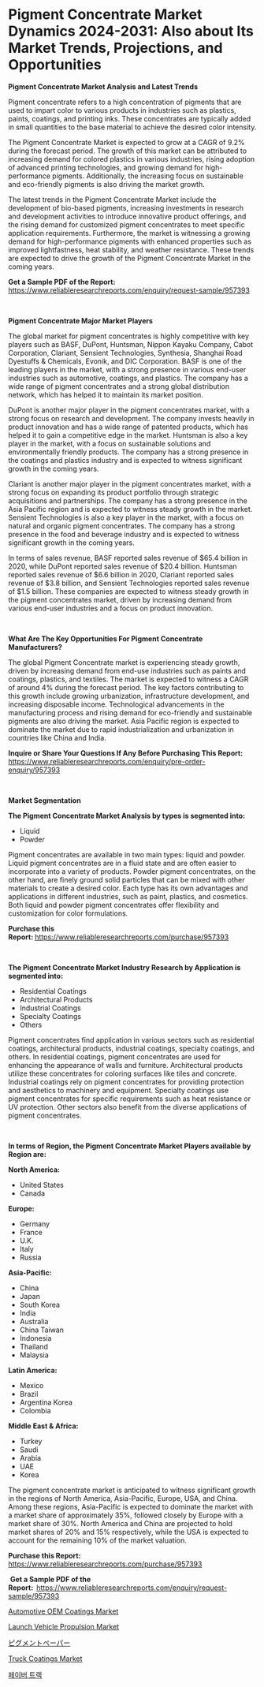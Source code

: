 <p><h1>Pigment Concentrate Market Dynamics 2024-2031: Also about Its Market Trends, Projections, and Opportunities</h1></p><p><strong>Pigment Concentrate Market Analysis and Latest Trends</strong></p>
<p><p>Pigment concentrate refers to a high concentration of pigments that are used to impart color to various products in industries such as plastics, paints, coatings, and printing inks. These concentrates are typically added in small quantities to the base material to achieve the desired color intensity.</p><p>The Pigment Concentrate Market is expected to grow at a CAGR of 9.2% during the forecast period. The growth of this market can be attributed to increasing demand for colored plastics in various industries, rising adoption of advanced printing technologies, and growing demand for high-performance pigments. Additionally, the increasing focus on sustainable and eco-friendly pigments is also driving the market growth.</p><p>The latest trends in the Pigment Concentrate Market include the development of bio-based pigments, increasing investments in research and development activities to introduce innovative product offerings, and the rising demand for customized pigment concentrates to meet specific application requirements. Furthermore, the market is witnessing a growing demand for high-performance pigments with enhanced properties such as improved lightfastness, heat stability, and weather resistance. These trends are expected to drive the growth of the Pigment Concentrate Market in the coming years.</p></p>
<p><strong>Get a Sample PDF of the Report:&nbsp;</strong> <a href="https://www.reliableresearchreports.com/enquiry/request-sample/957393">https://www.reliableresearchreports.com/enquiry/request-sample/957393</a></p>
<p>&nbsp;</p>
<p><strong>Pigment Concentrate Major Market Players</strong></p>
<p><p>The global market for pigment concentrates is highly competitive with key players such as BASF, DuPont, Huntsman, Nippon Kayaku Company, Cabot Corporation, Clariant, Sensient Technologies, Synthesia, Shanghai Road Dyestuffs & Chemicals, Evonik, and DIC Corporation. BASF is one of the leading players in the market, with a strong presence in various end-user industries such as automotive, coatings, and plastics. The company has a wide range of pigment concentrates and a strong global distribution network, which has helped it to maintain its market position.</p><p>DuPont is another major player in the pigment concentrates market, with a strong focus on research and development. The company invests heavily in product innovation and has a wide range of patented products, which has helped it to gain a competitive edge in the market. Huntsman is also a key player in the market, with a focus on sustainable solutions and environmentally friendly products. The company has a strong presence in the coatings and plastics industry and is expected to witness significant growth in the coming years.</p><p>Clariant is another major player in the pigment concentrates market, with a strong focus on expanding its product portfolio through strategic acquisitions and partnerships. The company has a strong presence in the Asia Pacific region and is expected to witness steady growth in the market. Sensient Technologies is also a key player in the market, with a focus on natural and organic pigment concentrates. The company has a strong presence in the food and beverage industry and is expected to witness significant growth in the coming years.</p><p>In terms of sales revenue, BASF reported sales revenue of $65.4 billion in 2020, while DuPont reported sales revenue of $20.4 billion. Huntsman reported sales revenue of $6.6 billion in 2020, Clariant reported sales revenue of $3.8 billion, and Sensient Technologies reported sales revenue of $1.5 billion. These companies are expected to witness steady growth in the pigment concentrates market, driven by increasing demand from various end-user industries and a focus on product innovation.</p></p>
<p>&nbsp;</p>
<p><strong>What Are The Key Opportunities For Pigment Concentrate Manufacturers?</strong></p>
<p><p>The global Pigment Concentrate market is experiencing steady growth, driven by increasing demand from end-use industries such as paints and coatings, plastics, and textiles. The market is expected to witness a CAGR of around 4% during the forecast period. The key factors contributing to this growth include growing urbanization, infrastructure development, and increasing disposable income. Technological advancements in the manufacturing process and rising demand for eco-friendly and sustainable pigments are also driving the market. Asia Pacific region is expected to dominate the market due to rapid industrialization and urbanization in countries like China and India.</p></p>
<p><strong>Inquire or Share Your Questions If Any Before Purchasing This Report:</strong> <a href="https://www.reliableresearchreports.com/enquiry/pre-order-enquiry/957393">https://www.reliableresearchreports.com/enquiry/pre-order-enquiry/957393</a></p>
<p>&nbsp;</p>
<p><strong>Market Segmentation</strong></p>
<p><strong>The Pigment Concentrate Market Analysis by types is segmented into:</strong></p>
<p><ul><li>Liquid</li><li>Powder</li></ul></p>
<p><p>Pigment concentrates are available in two main types: liquid and powder. Liquid pigment concentrates are in a fluid state and are often easier to incorporate into a variety of products. Powder pigment concentrates, on the other hand, are finely ground solid particles that can be mixed with other materials to create a desired color. Each type has its own advantages and applications in different industries, such as paint, plastics, and cosmetics. Both liquid and powder pigment concentrates offer flexibility and customization for color formulations.</p></p>
<p><strong>Purchase this Report:&nbsp;</strong><a href="https://www.reliableresearchreports.com/purchase/957393">https://www.reliableresearchreports.com/purchase/957393</a></p>
<p>&nbsp;</p>
<p><strong>The Pigment Concentrate Market Industry Research by Application is segmented into:</strong></p>
<p><ul><li>Residential Coatings</li><li>Architectural Products</li><li>Industrial Coatings</li><li>Specialty Coatings</li><li>Others</li></ul></p>
<p><p>Pigment concentrates find application in various sectors such as residential coatings, architectural products, industrial coatings, specialty coatings, and others. In residential coatings, pigment concentrates are used for enhancing the appearance of walls and furniture. Architectural products utilize these concentrates for coloring surfaces like tiles and concrete. Industrial coatings rely on pigment concentrates for providing protection and aesthetics to machinery and equipment. Specialty coatings use pigment concentrates for specific requirements such as heat resistance or UV protection. Other sectors also benefit from the diverse applications of pigment concentrates.</p></p>
<p>&nbsp;</p>
<p><strong>In terms of Region, the Pigment Concentrate Market Players available by Region are:</strong></p>
<p>
    <p> <strong> North America: </strong>
        <ul>
            <li>United States</li>
            <li>Canada</li>
        </ul>
        </p> 
    <p> <strong> Europe: </strong>
        <ul>
            <li>Germany</li>
            <li>France</li>
            <li>U.K.</li>
            <li>Italy</li>
            <li>Russia</li>
        </ul>
        </p> 
    <p> <strong> Asia-Pacific: </strong>
        <ul>
            <li>China</li>
            <li>Japan</li>
            <li>South Korea</li>
            <li>India</li>
            <li>Australia</li>
            <li>China Taiwan</li>
            <li>Indonesia</li>
            <li>Thailand</li>
            <li>Malaysia</li>
        </ul>
        </p> 
    <p> <strong> Latin America: </strong>
        <ul>
            <li>Mexico</li>
            <li>Brazil</li>
            <li>Argentina Korea</li>
            <li>Colombia</li>
        </ul>
        </p> 
    <p> <strong> Middle East & Africa: </strong>
        <ul>
            <li>Turkey</li>
            <li>Saudi</li>
            <li>Arabia</li>
            <li>UAE</li>
            <li>Korea</li>
        </ul>
    </p>
    </p>
<p><p>The pigment concentrate market is anticipated to witness significant growth in the regions of North America, Asia-Pacific, Europe, USA, and China. Among these regions, Asia-Pacific is expected to dominate the market with a market share of approximately 35%, followed closely by Europe with a market share of 30%. North America and China are projected to hold market shares of 20% and 15% respectively, while the USA is expected to account for the remaining 10% of the market valuation.</p></p>
<p><strong>Purchase this Report: </strong><a href="https://www.reliableresearchreports.com/purchase/957393">https://www.reliableresearchreports.com/purchase/957393</a></p>
<p>&nbsp;<strong>Get a Sample PDF of the Report:&nbsp;&nbsp;</strong><a href="https://www.reliableresearchreports.com/enquiry/request-sample/957393">https://www.reliableresearchreports.com/enquiry/request-sample/957393</a></p>
<p><strong></strong></p>
<p><p><a href="https://github.com/Whitneyboyettebo9kiw7yr13/Market-Research-Report-List-1/blob/main/automotive-oem-coatings-market.md">Automotive OEM Coatings Market</a></p><p><a href="https://issuu.com/reportprime-2/docs/launch-vehicle-propulsion-market-size-2030.pptx">Launch Vehicle Propulsion Market</a></p><p><a href="https://github.com/xnljig2898992/Market-Research-Report-List-1/blob/main/4253346192249.md">ピグメントペーパー</a></p><p><a href="https://github.com/sonuprakash1/Market-Research-Report-List-1/blob/main/truck-coatings-market.md">Truck Coatings Market</a></p><p><a href="https://medium.com/@zolajenkins98/%ED%8E%98%EC%9D%B4%EB%B2%84-%ED%8A%B8%EB%9E%99-%EC%8B%9C%EC%9E%A5-%EA%B7%9C%EB%AA%A8%EB%8A%94-%EA%B8%80%EB%A1%9C%EB%B2%8C-%EC%82%B0%EC%97%85%EC%97%90%EC%84%9C-%EC%B5%9C%EA%B3%A0%EC%9D%98-%EB%A7%88%EC%BC%80%ED%8C%85-%EC%B1%84%EB%84%90%EC%9D%84-%EB%B3%B4%EC%97%AC%EC%A4%8D%EB%8B%88%EB%8B%A4-ccb04f6ee460">페이버 트랙</a></p></p>